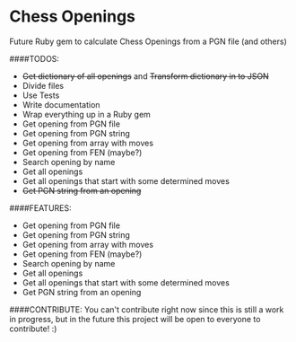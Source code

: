 Chess Openings
==========================
Future Ruby gem to calculate Chess Openings from a PGN file (and others)

####TODOS:
- ~~Get dictionary of all openings~~ and ~~Transform dictionary in to JSON~~
- Divide files
- Use Tests
- Write documentation
- Wrap everything up in a Ruby gem
- Get opening from PGN file
- Get opening from PGN string
- Get opening from array with moves
- Get opening from FEN (maybe?)
- Search opening by name
- Get all openings
- Get all openings that start with some determined moves
- ~~Get PGN string from an opening~~

####FEATURES:
- Get opening from PGN file
- Get opening from PGN string
- Get opening from array with moves
- Get opening from FEN (maybe?)
- Search opening by name
- Get all openings
- Get all openings that start with some determined moves
- Get PGN string from an opening

####CONTRIBUTE:
You can't contribute right now since this is still a work in progress, but in the future this project will be open to everyone to contribute! :)